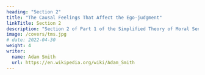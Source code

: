 ```yaml
---
heading: "Section 2"
title: "The Causal Feelings That Affect the Ego-judgment"
linkTitle: Section 2
description: "Section 2 of Part 1 of the Simplified Theory of Moral Sentiments by Adam Smith"
image: /covers/tms.jpg
# date: 2022-04-30
weight: 4
writer:
  name: Adam Smith
  url: https://en.wikipedia.org/wiki/Adam_Smith
---
```

